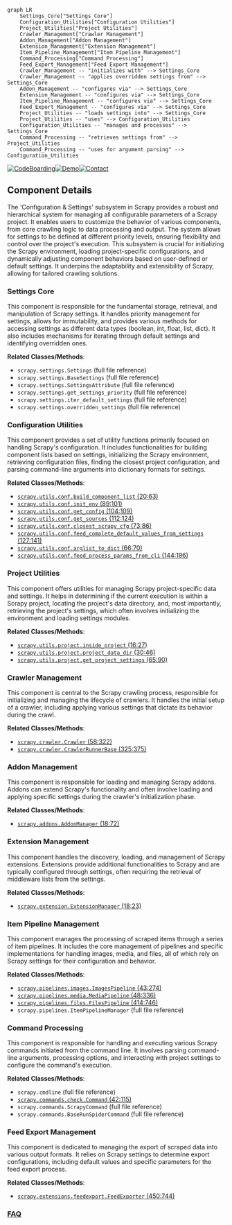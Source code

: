 ```mermaid
graph LR
    Settings_Core["Settings Core"]
    Configuration_Utilities["Configuration Utilities"]
    Project_Utilities["Project Utilities"]
    Crawler_Management["Crawler Management"]
    Addon_Management["Addon Management"]
    Extension_Management["Extension Management"]
    Item_Pipeline_Management["Item Pipeline Management"]
    Command_Processing["Command Processing"]
    Feed_Export_Management["Feed Export Management"]
    Crawler_Management -- "initializes with" --> Settings_Core
    Crawler_Management -- "applies overridden settings from" --> Settings_Core
    Addon_Management -- "configures via" --> Settings_Core
    Extension_Management -- "configures via" --> Settings_Core
    Item_Pipeline_Management -- "configures via" --> Settings_Core
    Feed_Export_Management -- "configures via" --> Settings_Core
    Project_Utilities -- "loads settings into" --> Settings_Core
    Project_Utilities -- "uses" --> Configuration_Utilities
    Configuration_Utilities -- "manages and processes" --> Settings_Core
    Command_Processing -- "retrieves settings from" --> Project_Utilities
    Command_Processing -- "uses for argument parsing" --> Configuration_Utilities
```
[![CodeBoarding](https://img.shields.io/badge/Generated%20by-CodeBoarding-9cf?style=flat-square)](https://github.com/CodeBoarding/CodeBoarding)[![Demo](https://img.shields.io/badge/Try%20our-Demo-blue?style=flat-square)](https://www.codeboarding.org/demo)[![Contact](https://img.shields.io/badge/Contact%20us%20-%20contact@codeboarding.org-lightgrey?style=flat-square)](mailto:contact@codeboarding.org)

## Component Details

The 'Configuration & Settings' subsystem in Scrapy provides a robust and hierarchical system for managing all configurable parameters of a Scrapy project. It enables users to customize the behavior of various components, from core crawling logic to data processing and output. The system allows for settings to be defined at different priority levels, ensuring flexibility and control over the project's execution. This subsystem is crucial for initializing the Scrapy environment, loading project-specific configurations, and dynamically adjusting component behaviors based on user-defined or default settings. It underpins the adaptability and extensibility of Scrapy, allowing for tailored crawling solutions.

### Settings Core
This component is responsible for the fundamental storage, retrieval, and manipulation of Scrapy settings. It handles priority management for settings, allows for immutability, and provides various methods for accessing settings as different data types (boolean, int, float, list, dict). It also includes mechanisms for iterating through default settings and identifying overridden ones.


**Related Classes/Methods**:

- `scrapy.settings.Settings` (full file reference)
- `scrapy.settings.BaseSettings` (full file reference)
- `scrapy.settings.SettingsAttribute` (full file reference)
- `scrapy.settings.get_settings_priority` (full file reference)
- `scrapy.settings.iter_default_settings` (full file reference)
- `scrapy.settings.overridden_settings` (full file reference)


### Configuration Utilities
This component provides a set of utility functions primarily focused on handling Scrapy's configuration. It includes functionalities for building component lists based on settings, initializing the Scrapy environment, retrieving configuration files, finding the closest project configuration, and parsing command-line arguments into dictionary formats for settings.


**Related Classes/Methods**:

- <a href="https://github.com/scrapy/scrapy/blob/master/scrapy/utils/conf.py#L20-L63" target="_blank" rel="noopener noreferrer">`scrapy.utils.conf.build_component_list` (20:63)</a>
- <a href="https://github.com/scrapy/scrapy/blob/master/scrapy/utils/conf.py#L89-L101" target="_blank" rel="noopener noreferrer">`scrapy.utils.conf.init_env` (89:101)</a>
- <a href="https://github.com/scrapy/scrapy/blob/master/scrapy/utils/conf.py#L104-L109" target="_blank" rel="noopener noreferrer">`scrapy.utils.conf.get_config` (104:109)</a>
- <a href="https://github.com/scrapy/scrapy/blob/master/scrapy/utils/conf.py#L112-L124" target="_blank" rel="noopener noreferrer">`scrapy.utils.conf.get_sources` (112:124)</a>
- <a href="https://github.com/scrapy/scrapy/blob/master/scrapy/utils/conf.py#L73-L86" target="_blank" rel="noopener noreferrer">`scrapy.utils.conf.closest_scrapy_cfg` (73:86)</a>
- <a href="https://github.com/scrapy/scrapy/blob/master/scrapy/utils/conf.py#L127-L141" target="_blank" rel="noopener noreferrer">`scrapy.utils.conf.feed_complete_default_values_from_settings` (127:141)</a>
- <a href="https://github.com/scrapy/scrapy/blob/master/scrapy/utils/conf.py#L66-L70" target="_blank" rel="noopener noreferrer">`scrapy.utils.conf.arglist_to_dict` (66:70)</a>
- <a href="https://github.com/scrapy/scrapy/blob/master/scrapy/utils/conf.py#L144-L196" target="_blank" rel="noopener noreferrer">`scrapy.utils.conf.feed_process_params_from_cli` (144:196)</a>


### Project Utilities
This component offers utilities for managing Scrapy project-specific data and settings. It helps in determining if the current execution is within a Scrapy project, locating the project's data directory, and, most importantly, retrieving the project's settings, which often involves initializing the environment and loading settings modules.


**Related Classes/Methods**:

- <a href="https://github.com/scrapy/scrapy/blob/master/scrapy/utils/project.py#L16-L27" target="_blank" rel="noopener noreferrer">`scrapy.utils.project.inside_project` (16:27)</a>
- <a href="https://github.com/scrapy/scrapy/blob/master/scrapy/utils/project.py#L30-L46" target="_blank" rel="noopener noreferrer">`scrapy.utils.project.project_data_dir` (30:46)</a>
- <a href="https://github.com/scrapy/scrapy/blob/master/scrapy/utils/project.py#L65-L90" target="_blank" rel="noopener noreferrer">`scrapy.utils.project.get_project_settings` (65:90)</a>


### Crawler Management
This component is central to the Scrapy crawling process, responsible for initializing and managing the lifecycle of crawlers. It handles the initial setup of a crawler, including applying various settings that dictate its behavior during the crawl.


**Related Classes/Methods**:

- <a href="https://github.com/scrapy/scrapy/blob/master/scrapy/crawler.py#L58-L322" target="_blank" rel="noopener noreferrer">`scrapy.crawler.Crawler` (58:322)</a>
- <a href="https://github.com/scrapy/scrapy/blob/master/scrapy/crawler.py#L325-L375" target="_blank" rel="noopener noreferrer">`scrapy.crawler.CrawlerRunnerBase` (325:375)</a>


### Addon Management
This component is responsible for loading and managing Scrapy addons. Addons can extend Scrapy's functionality and often involve loading and applying specific settings during the crawler's initialization phase.


**Related Classes/Methods**:

- <a href="https://github.com/scrapy/scrapy/blob/master/scrapy/addons.py#L18-L72" target="_blank" rel="noopener noreferrer">`scrapy.addons.AddonManager` (18:72)</a>


### Extension Management
This component handles the discovery, loading, and management of Scrapy extensions. Extensions provide additional functionalities to Scrapy and are typically configured through settings, often requiring the retrieval of middleware lists from the settings.


**Related Classes/Methods**:

- <a href="https://github.com/scrapy/scrapy/blob/master/scrapy/extension.py#L18-L23" target="_blank" rel="noopener noreferrer">`scrapy.extension.ExtensionManager` (18:23)</a>


### Item Pipeline Management
This component manages the processing of scraped items through a series of item pipelines. It includes the core management of pipelines and specific implementations for handling images, media, and files, all of which rely on Scrapy settings for their configuration and behavior.


**Related Classes/Methods**:

- <a href="https://github.com/scrapy/scrapy/blob/master/scrapy/pipelines/images.py#L43-L274" target="_blank" rel="noopener noreferrer">`scrapy.pipelines.images.ImagesPipeline` (43:274)</a>
- <a href="https://github.com/scrapy/scrapy/blob/master/scrapy/pipelines/media.py#L48-L336" target="_blank" rel="noopener noreferrer">`scrapy.pipelines.media.MediaPipeline` (48:336)</a>
- <a href="https://github.com/scrapy/scrapy/blob/master/scrapy/pipelines/files.py#L414-L746" target="_blank" rel="noopener noreferrer">`scrapy.pipelines.files.FilesPipeline` (414:746)</a>
- `scrapy.pipelines.ItemPipelineManager` (full file reference)


### Command Processing
This component is responsible for handling and executing various Scrapy commands initiated from the command line. It involves parsing command-line arguments, processing options, and interacting with project settings to configure the command's execution.


**Related Classes/Methods**:

- `scrapy.cmdline` (full file reference)
- <a href="https://github.com/scrapy/scrapy/blob/master/scrapy/commands/check.py#L42-L115" target="_blank" rel="noopener noreferrer">`scrapy.commands.check.Command` (42:115)</a>
- `scrapy.commands.ScrapyCommand` (full file reference)
- `scrapy.commands.BaseRunSpiderCommand` (full file reference)


### Feed Export Management
This component is dedicated to managing the export of scraped data into various output formats. It relies on Scrapy settings to determine export configurations, including default values and specific parameters for the feed export process.


**Related Classes/Methods**:

- <a href="https://github.com/scrapy/scrapy/blob/master/scrapy/extensions/feedexport.py#L450-L744" target="_blank" rel="noopener noreferrer">`scrapy.extensions.feedexport.FeedExporter` (450:744)</a>




### [FAQ](https://github.com/CodeBoarding/GeneratedOnBoardings/tree/main?tab=readme-ov-file#faq)